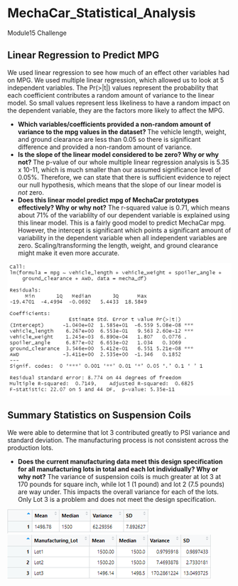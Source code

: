 # MechaCar_Statistical_Analysis
Module15 Challenge
## Linear Regression to Predict MPG
We used linear regression to see how much of an effect other variables had on MPG. We used multiple linear regression, which allowed us to look at 5 independent variables. The Pr(>|t|) values represent the probability that each coefficient contributes a random amount of variance to the linear model. So small values represent less likeliness to have a random impact on the dependent variable, they are the factors more likely to affect the MPG.
- <b> Which variables/coefficients provided a non-random amount of variance to the mpg values in the dataset? </b>
  The vehicle length, weight, and ground clearance are less than 0.05 so there is significant difference and provided a non-random amount of variance.
- <b> Is the slope of the linear model considered to be zero? Why or why not? </b> The p-value of our whole multiple linear regression analysis is 5.35 x 10-11, which is much smaller than our assumed significance level of 0.05%. Therefore, we can state that there is sufficient evidence to reject our null hypothesis, which means that the slope of our linear model is <i>not</i> zero.
- <b> Does this linear model predict mpg of MechaCar prototypes effectively? Why or why not?</b>
The r-squared value is 0.71, which means about 71% of the variablilty of our dependent variable is explained using this linear model. This is a fairly good model to predict MechaCar mpg. However, the intercept is significant which points a significant amount of variability in the dependent variable when all independent variables are zero. Scaling/transforming the length, weight, and ground clearance might make it even more accurate.

![Deliverable1Image.png](https://raw.githubusercontent.com/LaurenDebes/MechaCar_Statistical_Analysis/main/Deliverable1Image.png)

## Summary Statistics on Suspension Coils
We were able to determine that lot 3 contributed greatly to PSI variance and standard deviation. The manufacturing process is not consistent across the production lots. 
- <b> Does the current manufacturing data meet this design specification for all manufacturing lots in total and each lot individually? Why or why not?</b> The variance of suspension coils is much greater at lot 3 at 170 pounds for square inch, while lot 1 (1 pound) and lot 2 (7.5 pounds) are way under. This impacts the overall variance for each of the lots. Only Lot 3 is a problem and does not meet the design specification. 

![total_summary.png](https://raw.githubusercontent.com/LaurenDebes/MechaCar_Statistical_Analysis/main/total_summary.png) ![lot_summary.png](https://raw.githubusercontent.com/LaurenDebes/MechaCar_Statistical_Analysis/main/lot_summary.png)

